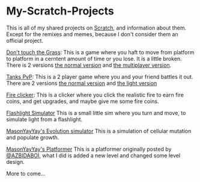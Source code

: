 # My-Scratch-Projects
This is all of my shared projects on [Scratch](scratch.mit.edu), and information about them. Except for the remixes and memes, because I don't consider them an official project.

[Don't touch the Grass](https://scratch.mit.edu/projects/1015157044/): This is a game where you haft to move from platform to platform in a cerntent amount of time or you lose. It is a little broken. There is 2 versions [the normal version](https://scratch.mit.edu/projects/1015157044/) and [the multiplayer version](https://scratch.mit.edu/projects/1019371843/).

[Tanks PvP](https://scratch.mit.edu/projects/1035221038/): This is a 2 player game where you and your friend battles it out. There are 2 versions [the normal version](https://scratch.mit.edu/projects/1035221038/) and [the light version](https://scratch.mit.edu/projects/1056732820/)

[Fire clicker](https://scratch.mit.edu/projects/1031202940/): This is a clicker where you click the realistic fire to earn fire coins, and get upgrades, and maybe give me some fire coins.

[Flashlight Simulator](https://scratch.mit.edu/projects/1011037642/) This is a small little sim where you turn and move, to simulate light from a flashlight.

[MasonYayYay's Evolution simulator](https://scratch.mit.edu/projects/1008942105/) This is a simulation of cellular mutation and populate growth.

[MasonYayYay's Platformer](https://scratch.mit.edu/projects/1009557930/) This is a platformer originally posted by [@AZBIDABOI](scratch.mit.edu/users/AZBIDABOI), what I did is added a new level and changed some level design.

More to come...
